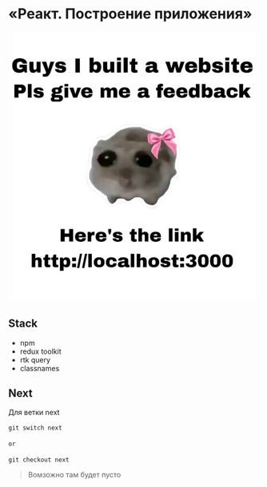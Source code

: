 # «Реакт. Построение приложения»

![alt text](image.png)

## Stack

- npm
- redux toolkit
- rtk query
- classnames

## Next

Для ветки next

```git
git switch next

or

git checkout next
```

> Вомзожно там будет пусто
